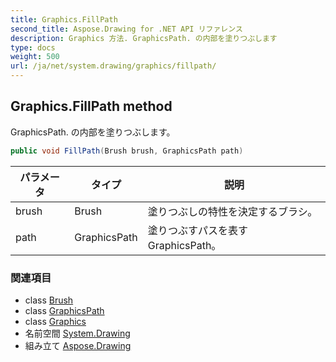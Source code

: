 ```yaml
---
title: Graphics.FillPath
second_title: Aspose.Drawing for .NET API リファレンス
description: Graphics 方法. GraphicsPath. の内部を塗りつぶします
type: docs
weight: 500
url: /ja/net/system.drawing/graphics/fillpath/
---
```

## Graphics.FillPath method

GraphicsPath. の内部を塗りつぶします。

```csharp
public void FillPath(Brush brush, GraphicsPath path)
```

| パラメータ | タイプ | 説明 |
| --- | --- | --- |
| brush | Brush | 塗りつぶしの特性を決定するブラシ。 |
| path | GraphicsPath | 塗りつぶすパスを表す GraphicsPath。 |

### 関連項目

* class [Brush](../../brush/)
* class [GraphicsPath](../../../system.drawing.drawing2d/graphicspath/)
* class [Graphics](../)
* 名前空間 [System.Drawing](../../graphics/)
* 組み立て [Aspose.Drawing](../../../)


